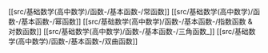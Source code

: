 

[[src/基础数学(高中数学)/函数-/基本函数-/常函数]]
[[src/基础数学(高中数学)/函数-/基本函数-/幂函数]]
[[src/基础数学(高中数学)/函数-/基本函数-/指数函数 & 对数函数]]
[[src/基础数学(高中数学)/函数-/基本函数-/三角函数_]]
[[src/基础数学(高中数学)/函数-/基本函数-/双曲函数]]



